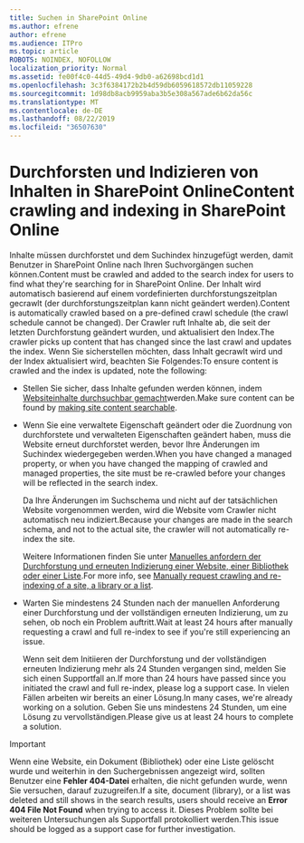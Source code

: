 ```yaml
---
title: Suchen in SharePoint Online
ms.author: efrene
author: efrene
ms.audience: ITPro
ms.topic: article
ROBOTS: NOINDEX, NOFOLLOW
localization_priority: Normal
ms.assetid: fe00f4c0-44d5-49d4-9db0-a62698bcd1d1
ms.openlocfilehash: 3c3f6384172b2b4d59db6059618572db11059228
ms.sourcegitcommit: 1d98db8acb9959aba3b5e308a567ade6b62da56c
ms.translationtype: MT
ms.contentlocale: de-DE
ms.lasthandoff: 08/22/2019
ms.locfileid: "36507630"
---
```

# <a name="content-crawling-and-indexing-in-sharepoint-online"></a><span data-ttu-id="cfa91-102">Durchforsten und Indizieren von Inhalten in SharePoint Online</span><span class="sxs-lookup"><span data-stu-id="cfa91-102">Content crawling and indexing in SharePoint Online</span></span>

<span data-ttu-id="cfa91-103">Inhalte müssen durchforstet und dem Suchindex hinzugefügt werden, damit Benutzer in SharePoint Online nach Ihren Suchvorgängen suchen können.</span><span class="sxs-lookup"><span data-stu-id="cfa91-103">Content must be crawled and added to the search index for users to find what they're searching for in SharePoint Online.</span></span> <span data-ttu-id="cfa91-104">Der Inhalt wird automatisch basierend auf einem vordefinierten durchforstungszeitplan gecrawlt (der durchforstungszeitplan kann nicht geändert werden).</span><span class="sxs-lookup"><span data-stu-id="cfa91-104">Content is automatically crawled based on a pre-defined crawl schedule (the crawl schedule cannot be changed).</span></span> <span data-ttu-id="cfa91-105">Der Crawler ruft Inhalte ab, die seit der letzten Durchforstung geändert wurden, und aktualisiert den Index.</span><span class="sxs-lookup"><span data-stu-id="cfa91-105">The crawler picks up content that has changed since the last crawl and updates the index.</span></span> <span data-ttu-id="cfa91-106">Wenn Sie sicherstellen möchten, dass Inhalt gecrawlt wird und der Index aktualisiert wird, beachten Sie Folgendes:</span><span class="sxs-lookup"><span data-stu-id="cfa91-106">To ensure content is crawled and the index is updated, note the following:</span></span>

- <span data-ttu-id="cfa91-107">Stellen Sie sicher, dass Inhalte gefunden werden können, indem [Websiteinhalte durchsuchbar gemacht](https://docs.microsoft.com/sharepoint/make-site-content-searchable)werden.</span><span class="sxs-lookup"><span data-stu-id="cfa91-107">Make sure content can be found by [making site content searchable](https://docs.microsoft.com/sharepoint/make-site-content-searchable).</span></span>

- <span data-ttu-id="cfa91-108">Wenn Sie eine verwaltete Eigenschaft geändert oder die Zuordnung von durchforstete und verwalteten Eigenschaften geändert haben, muss die Website erneut durchforstet werden, bevor Ihre Änderungen im Suchindex wiedergegeben werden.</span><span class="sxs-lookup"><span data-stu-id="cfa91-108">When you have changed a managed property, or when you have changed the mapping of crawled and managed properties, the site must be re-crawled before your changes will be reflected in the search index.</span></span> 

    <span data-ttu-id="cfa91-109">Da Ihre Änderungen im Suchschema und nicht auf der tatsächlichen Website vorgenommen werden, wird die Website vom Crawler nicht automatisch neu indiziert.</span><span class="sxs-lookup"><span data-stu-id="cfa91-109">Because your changes are made in the search schema, and not to the actual site, the crawler will not automatically re-index the site.</span></span> 

    <span data-ttu-id="cfa91-110">Weitere Informationen finden Sie unter [Manuelles anfordern der Durchforstung und erneuten Indizierung einer Website, einer Bibliothek oder einer Liste](https://docs.microsoft.com/sharepoint/crawl-site-conten).</span><span class="sxs-lookup"><span data-stu-id="cfa91-110">For more info, see [Manually request crawling and re-indexing of a site, a library or a list](https://docs.microsoft.com/sharepoint/crawl-site-conten).</span></span>

- <span data-ttu-id="cfa91-111">Warten Sie mindestens 24 Stunden nach der manuellen Anforderung einer Durchforstung und der vollständigen erneuten Indizierung, um zu sehen, ob noch ein Problem auftritt.</span><span class="sxs-lookup"><span data-stu-id="cfa91-111">Wait at least 24 hours after manually requesting a crawl and full re-index to see if you're still experiencing an issue.</span></span> 

    <span data-ttu-id="cfa91-112">Wenn seit dem Initiieren der Durchforstung und der vollständigen erneuten Indizierung mehr als 24 Stunden vergangen sind, melden Sie sich einen Supportfall an.</span><span class="sxs-lookup"><span data-stu-id="cfa91-112">If more than 24 hours have passed since you initiated the crawl and full re-index, please log a support case.</span></span> <span data-ttu-id="cfa91-113">In vielen Fällen arbeiten wir bereits an einer Lösung.</span><span class="sxs-lookup"><span data-stu-id="cfa91-113">In many cases, we're already working on a solution.</span></span> <span data-ttu-id="cfa91-114">Geben Sie uns mindestens 24 Stunden, um eine Lösung zu vervollständigen.</span><span class="sxs-lookup"><span data-stu-id="cfa91-114">Please give us at least 24 hours to complete a solution.</span></span>

> [!IMPORTANT]
> <span data-ttu-id="cfa91-115">Wenn eine Website, ein Dokument (Bibliothek) oder eine Liste gelöscht wurde und weiterhin in den Suchergebnissen angezeigt wird, sollten Benutzer eine **Fehler 404-Datei** erhalten, die nicht gefunden wurde, wenn Sie versuchen, darauf zuzugreifen.</span><span class="sxs-lookup"><span data-stu-id="cfa91-115">If a site, document (library), or a list was deleted and still shows in the search results, users should receive an **Error 404 File Not Found** when trying to access it.</span></span> <span data-ttu-id="cfa91-116">Dieses Problem sollte bei weiteren Untersuchungen als Supportfall protokolliert werden.</span><span class="sxs-lookup"><span data-stu-id="cfa91-116">This issue should be logged as a support case for further investigation.</span></span> 



